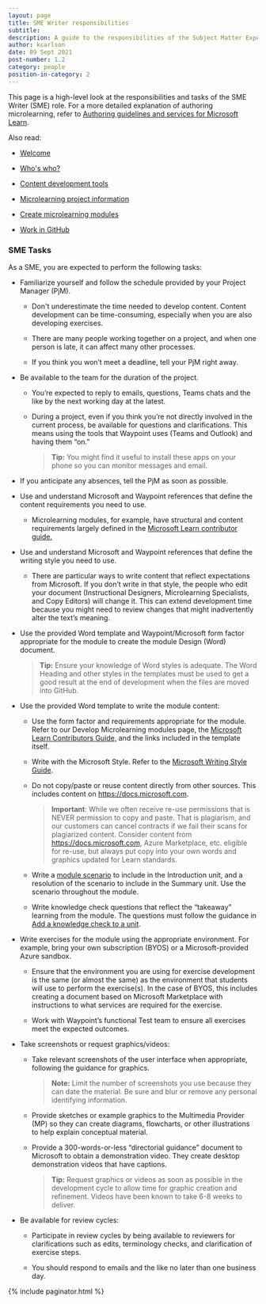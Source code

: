 ```yaml
---
layout: page
title: SME Writer responsibilities
subtitle:
description: A guide to the responsibilities of the Subject Matter Expert
author: kcarlson
date: 09 Sept 2021
post-number: 1.2
category: people
position-in-category: 2
---
```


This page is a high-level look at the responsibilities and tasks of the SME Writer (SME) role. For a more detailed explanation of authoring microlearning, refer to  [Authoring guidelines and services for Microsoft Learn](https://review.docs.microsoft.com/en-us/help/learn/id-guidance?branch=main).

Also read:

- [Welcome]({{site.baseurl}}../index.html)

- [Who's who?]({{site.baseurl}}/people/who-is-who.html)

- [Content development tools]({{site.baseurl}}/people/content-development-tools.html)

- [Microlearning project information]({{site.baseurl}}/people/typical-ml-project-information.html)

- [Create microlearning modules]({{site.baseurl}}/people/create-microlearning-modules.html)

- [Work in GitHub]({{site.baseurl}}/projects/work-in-github.html)

### SME Tasks

As a SME, you are expected to perform the following tasks:

- Familiarize yourself and follow the schedule provided by your Project Manager (PjM).

  - Don't underestimate the time needed to develop content. Content development can be time-consuming, especially when you are also developing exercises.

  - There are many people working together on a project, and when one person is late, it can affect many other processes.

  - If you think you won’t meet a deadline, tell your PjM right away.

- Be available to the team for the duration of the project.

  - You’re expected to reply to emails, questions, Teams chats and the like by the next working day at the latest.

  - During a project, even if you think you’re not directly involved in the current process, be available for questions and clarifications. This means using the tools that Waypoint uses (Teams and Outlook) and having them “on.”

    > **Tip:** You might find it useful to install these apps on your phone so you can monitor messages and email.

- If you anticipate any absences, tell the PjM as soon as possible.

- Use and understand Microsoft and Waypoint references that define the content requirements you need to use.

  - Microlearning modules, for example, have structural and content requirements largely defined in the [Microsoft Learn contributor guide.](https://review.docs.microsoft.com/en-us/help/learn/?branch=main) 

- Use and understand Microsoft and Waypoint references that define the writing style you need to use. 

  - There are particular ways to write content that reflect expectations from Microsoft. If you don’t write in that style, the people who edit your document (Instructional Designers, Microlearning Specialists, and Copy Editors) will change it. This can extend development time because you might need to review changes that might inadvertently alter the text’s meaning.

- Use the provided Word template and Waypoint/Microsoft form factor appropriate for the module to create the module Design (Word) document.

    > **Tip:** Ensure your knowledge of Word styles is adequate. The Word Heading and other styles in the templates must be used to get a good result at the end of development when the files are moved into GitHub. 
    
- Use the provided Word template to write the module content:

  - Use the form factor and requirements appropriate for the module. Refer to our Develop Microlearning modules page, the [Microsoft Learn Contributors Guide,](https://review.docs.microsoft.com/en-us/help/learn/?branch=main) and the links included in the template itself.

  - Write with the Microsoft Style. Refer to the [Microsoft Writing Style Guide](https://styleguides.azurewebsites.net/Styleguide/Read?id=2700&topicid=29021).

  - Do not copy/paste or reuse content directly from other sources. This includes content on  https://docs.microsoft.com.

    > **Important**: While we often receive re-use permissions that is NEVER permission to copy and paste. That is plagiarism, and our customers can cancel contracts if we fail their scans for plagiarized content. Consider content from https://docs.microsoft.com, Azure Marketplace, etc. eligible for re-use, but always put copy into your own words and graphics updated for Learn standards.
    
  - Write a [module scenario](https://review.docs.microsoft.com/en-us/help/learn/id-guidance-scenarios?branch=main) to include in the Introduction unit, and a resolution of the scenario to include in the Summary unit. Use the scenario throughout the module.

  - Write knowledge check questions that reflect the “takeaway” learning from the module. The questions must follow the guidance in [Add a knowledge check to a unit](https://review.docs.microsoft.com/en-us/help/learn/unit-add-a-knowledge-check?branch=main).

- Write exercises for the module using the appropriate environment. For example, bring your own subscription (BYOS) or a Microsoft-provided Azure sandbox.

  - Ensure that the environment you are using for exercise development is the same (or almost the same) as the environment that students will use to perform the exercise(s). In the case of BYOS, this includes creating a document based on Microsoft Marketplace with instructions to what services are required for the exercise.

  - Work with Waypoint’s functional Test team to ensure all exercises meet the expected outcomes.

- Take screenshots or request graphics/videos:

  - Take relevant screenshots of the user interface when appropriate, following the guidance for graphics.

    > **Note:** Limit the number of screenshots you use because they can date the material. Be sure and blur or remove any personal identifying information.

  - Provide sketches or example graphics to the Multimedia Provider (MP) so they can create diagrams, flowcharts, or other illustrations to help explain conceptual material.

  - Provide a 300-words-or-less “directorial guidance” document to Microsoft to obtain a demonstration video. They create desktop demonstration videos that have captions.

    > **Tip:** Request graphics or videos as soon as possible in the development cycle to allow time for graphic creation and refinement. Videos have been known to take 6-8 weeks to deliver.

- Be available for review cycles:

  - Participate in review cycles by being available to reviewers for clarifications such as edits, terminology checks, and clarification of exercise steps.

  - You should respond to emails and the like no later than one business day.

{% include paginator.html %}
